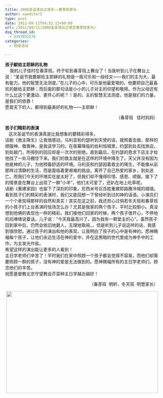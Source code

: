 ```yaml
---
title: 2008圣诞演出之感言——春芽班家长
author: sweditor3
type: post
date: 2012-09-11T04:52:13+00:00
url: /2012/09/11/2008圣诞演出之感言春芽班家长/
dsq_thread_id:
  - 3357852279
categories:
  - 班级活动

---
```

<p style="text-align: left;">
  <strong>孩子献给主耶稣的礼物<br /> </strong>    我的儿子佳时在春芽班。终于轮到春芽班上舞台了！当我听到儿子在舞台上说：“圣诞节我要献给主耶稣的礼物是一瓶可乐和一段经文——我们的主为大，最有能力，他的智慧无法测度。”在儿子的心中，可乐是他最爱喝的，他要把自己最喜欢的献给主耶稣；而后面的那句话是小小的儿子对主的仰望和敬拜。作为父母还有什么比这个更激动、更开心的呢？！是的，主的智慧无法测度，他是我们的力量，是我们的依靠！<br /> 愿普天下的人，都得到最美好的礼物——主耶稣！
</p>

<p style="text-align: right;">
                                     （春芽班   佳时妈妈）
</p>

<p style="text-align: left;">
  <strong>孩子们精彩的表演<br /> </strong>   这次圣诞节的表演真是比我想象的要精彩得多。<br /> 话剧《救主降生》让我很感动。马利亚和约瑟听到天使的话，就照着去做，那样的顺服神、敬畏神，是我该学习的。在夜幕降临的伯利恒城里，约瑟到处去找旅店，到处敲门，所得到的回应却是一次次的拒绝。直到最后，在约瑟的恳求下店主才给他找了一处马棚住下来。我们的救主就是在这样的环境中降生了。天父并没有因为他是神的儿子，为他预备舒适的环境。马利亚和约瑟因着救主的降生，不能像从前那样过清静的生活，而是面临着更艰难的挑战，离开了自己热爱的家乡，到处逃亡。而我们今天的环境实在是太好了，但我们却不懂得珍惜、感恩、顺服。接下了的情景是在舞台上出现了一群“小羊”，他们太可爱了，还趴在地上吃草呢。<br /> 话剧《重建家园》也留下了深刻的印象，尼西米号召百姓重建耶路撒冷城的城墙。看到孩子们的精彩的表演时，我们又能回想一下曾经听到过的神的话语。小演员们一个个表现得那样的自然和真实！其实在这之前，我还担心过倘若冬天班和春芽班的小孩子们上台表演时怯场怎么办？尤其是我家的两个孩子，平时比较胆小。真没想到他俩的表现也一样的精彩。我们接他们回家的时候，两个孩子很开心，不停地叽叽喳喳说着话。儿子说：“今天我最高兴了，因为我有一颗爱主的心“。虽然孩子回到家中后，仍然会依旧地磨人，无理地取闹，，但是听到儿子说这样的话，我感到很欣慰。通过孩子的演出和他的表现，让我明白了孩子的心中是有神的。愿神赐福每个孩子，让他们永远生活在神的爱中，并在这黑暗的世代里成为神手中的工作，为主发光作盐。<br /> 希望这样的演出能让更多的人看到！<br /> 主日学老师们辛苦了！平时我们在家中照顾一个孩子都会觉得不容易，而他们却需要照顾一群的孩子，没有神的爱是无法做到的。愿神赐福所有的主日学老师们，顾念他们的辛苦。<br /> 祝愿基督教北京守望教会芥菜种主日学越办越好！
</p>

<p style="text-align: right;">
                                             （春芽班  明轩、冬天班  明慧家长）
</p>

<p style="text-align: right;">
  <a href="http://t5.shwchurch.org/2012/09/11/2008%e5%9c%a3%e8%af%9e%e6%bc%94%e5%87%ba%e4%b9%8b%e6%84%9f%e8%a8%80-%e6%98%a5%e8%8a%bd%e7%8f%ad%e5%ae%b6%e9%95%bf/1-5/" rel="attachment wp-att-3571"><img class="aligncenter size-full wp-image-3571" title="1" src="http://t5.shwchurch.org/wp-content/uploads/2012/09/2012091112515387.JPG" alt="" width="500" height="335" srcset="http://t5.shwchurch.org/wp-content/uploads/2012/09/2012091112515387.JPG 500w, http://t5.shwchurch.org/wp-content/uploads/2012/09/2012091112515387-300x201.jpg 300w" sizes="(max-width: 500px) 100vw, 500px" /></a>
</p>